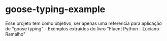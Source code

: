 # goose-typing-example
Esse projeto tem como objetivo, ser apenas uma referencia para aplicação de "goose typing" - Exemplos extraídos do livro "Fluent Python - Luciano Ramalho"
